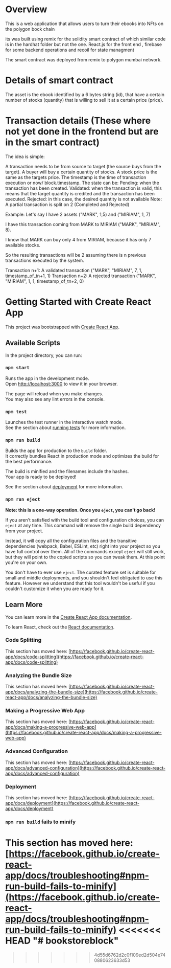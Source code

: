 # Overview

This is a web application that allows users to turn their ebooks into NFts on the polygon bock chain

its was built using remix for the solidity smart contract of which similar code is in the 
hardhat folder but not the one. React.js for the front end , firebase for some backend operations 
and recoil for state managment

The smart contract was deployed from remix to polygon mumbai network.

# Details of smart contract

The asset is the ebook identified by a 6 bytes string (id), that have a certain number of stocks (quantity) that is willing to sell it at a certain price (price).

# Transaction details (These where not yet done in the frontend but are in the smart contract)

The idea is simple:

A transaction needs to be from source to target (the source buys from the target).
A buyer will buy a certain quantity of stocks.
A stock price is the same as the targets price.
The timestamp is the time of transaction execution or now/ block.timestamp.
The state can be:
Pending: when the transaction has been created.
Validated: when the transaction is valid, this means that the target quantity is credited and the transaction has been executed.
Rejected: in this case, the desired quantity is not available
Note: A partial transaction is split on 2 (Completed and Rejected)

Example: Let's say I have 2 assets ("MARK", 1,5) and ("MIRIAM", 1, 7)

I have this transaction coming from MARK to MIRIAM ("MARK", "MIRIAM", 8).

I know that MARK can buy only 4 from MIRIAM, because it has only 7 available stocks.

So the resulting transactions will be 2 assuming there is n previous transactions executed by the system.

Transaction n+1: A validated transaction ("MARK", "MIRIAM", 7, 1, timestamp_of_tn+1, 1)
Transaction n+2: A rejected transaction ("MARK", "MIRIAM", 1, 1, timestamp_of_tn+2, 0)

# Getting Started with Create React App

This project was bootstrapped with [Create React App](https://github.com/facebook/create-react-app).

## Available Scripts

In the project directory, you can run:

### `npm start`

Runs the app in the development mode.\
Open [http://localhost:3000](http://localhost:3000) to view it in your browser.

The page will reload when you make changes.\
You may also see any lint errors in the console.

### `npm test`

Launches the test runner in the interactive watch mode.\
See the section about [running tests](https://facebook.github.io/create-react-app/docs/running-tests) for more information.

### `npm run build`

Builds the app for production to the `build` folder.\
It correctly bundles React in production mode and optimizes the build for the best performance.

The build is minified and the filenames include the hashes.\
Your app is ready to be deployed!

See the section about [deployment](https://facebook.github.io/create-react-app/docs/deployment) for more information.

### `npm run eject`

**Note: this is a one-way operation. Once you `eject`, you can't go back!**

If you aren't satisfied with the build tool and configuration choices, you can `eject` at any time. This command will remove the single build dependency from your project.

Instead, it will copy all the configuration files and the transitive dependencies (webpack, Babel, ESLint, etc) right into your project so you have full control over them. All of the commands except `eject` will still work, but they will point to the copied scripts so you can tweak them. At this point you're on your own.

You don't have to ever use `eject`. The curated feature set is suitable for small and middle deployments, and you shouldn't feel obligated to use this feature. However we understand that this tool wouldn't be useful if you couldn't customize it when you are ready for it.

## Learn More

You can learn more in the [Create React App documentation](https://facebook.github.io/create-react-app/docs/getting-started).

To learn React, check out the [React documentation](https://reactjs.org/).

### Code Splitting

This section has moved here: [https://facebook.github.io/create-react-app/docs/code-splitting](https://facebook.github.io/create-react-app/docs/code-splitting)

### Analyzing the Bundle Size

This section has moved here: [https://facebook.github.io/create-react-app/docs/analyzing-the-bundle-size](https://facebook.github.io/create-react-app/docs/analyzing-the-bundle-size)

### Making a Progressive Web App

This section has moved here: [https://facebook.github.io/create-react-app/docs/making-a-progressive-web-app](https://facebook.github.io/create-react-app/docs/making-a-progressive-web-app)

### Advanced Configuration

This section has moved here: [https://facebook.github.io/create-react-app/docs/advanced-configuration](https://facebook.github.io/create-react-app/docs/advanced-configuration)

### Deployment

This section has moved here: [https://facebook.github.io/create-react-app/docs/deployment](https://facebook.github.io/create-react-app/docs/deployment)

### `npm run build` fails to minify

This section has moved here: [https://facebook.github.io/create-react-app/docs/troubleshooting#npm-run-build-fails-to-minify](https://facebook.github.io/create-react-app/docs/troubleshooting#npm-run-build-fails-to-minify)
<<<<<<< HEAD
"# bookstoreblock" 
=======
>>>>>>> 4d55d6762d2c0f109ed2d504e740880623633d53
